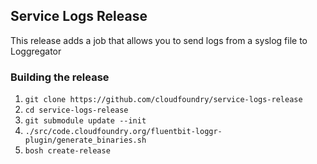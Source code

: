 ## Service Logs Release

This release adds a job that allows you to send logs from a syslog file to Loggregator

### Building the release
1. `git clone https://github.com/cloudfoundry/service-logs-release`
1. `cd service-logs-release`
1. `git submodule update --init`
1. `./src/code.cloudfoundry.org/fluentbit-loggr-plugin/generate_binaries.sh`
1. `bosh create-release`
